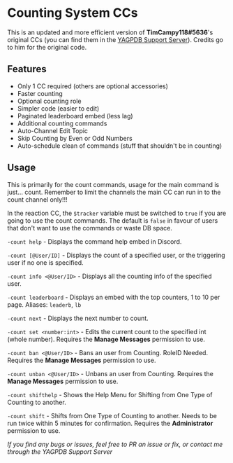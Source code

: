 # Counting System CCs
This is an updated and more efficient version of **TimCampy118#5636**'s original CCs (you can find them in the [YAGPDB Support Server](https://discord.com/invite/4udtcA5)). Credits go to him for the original code.

## Features
- Only 1 CC required (others are optional accessories)
- Faster counting
- Optional counting role
- Simpler code (easier to edit)
- Paginated leaderboard embed (less lag)
- Additional counting commands
- Auto-Channel Edit Topic
- Skip Counting by Even or Odd Numbers
- Auto-schedule clean of commands (stuff that shouldn't be in counting)

## Usage
This is primarily for the count commands, usage for the main command is just... count. Remember to limit the channels the main CC can run in to the count channel only!!!

In the reaction CC, the `$tracker` variable must be switched to `true` if you are going to use the count commands. The default is `false` in favour of users that don't want to use the commands or waste DB space.

`-count help` - Displays the command help embed in Discord.

`-count [@User/ID]` - Displays the count of a specified user, or the triggering user if no one is specified.

`-count info <@User/ID>` - Displays all the counting info of the specified user.

`-count leaderboard` - Displays an embed with the top counters, 1 to 10 per page.
Aliases: `leaderb`, `lb`

`-count next` - Displays the next number to count.

`-count set <number:int>` - Edits the current count to the specified int (whole number). Requires the **Manage Messages** permission to use.

`-count ban <@User/ID>` - Bans an user from Counting. RoleID Needed. Requires the **Manage Messages** permission to use.

`-count unban <@User/ID>` - Unbans an user from Counting. Requires the **Manage Messages** permission to use.

`-count shifthelp` - Shows the Help Menu for Shifting from One Type of Counting to another.

`-count shift` - Shifts from One Type of Counting to another. Needs to be run twice within 5 minutes for confirmation. Requires the **Administrator** permission to use.

*If you find any bugs or issues, feel free to PR an issue or fix, or contact me through the YAGPDB Support Server*

